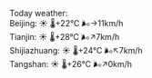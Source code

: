 Today weather:  
Beijing: ☀️ 🌡️+22°C 🌬️→11km/h  
Tianjin: ☀️ 🌡️+28°C 🌬️↗7km/h  
Shijiazhuang: ☀️ 🌡️+24°C 🌬️↖7km/h  
Tangshan: ☀️ 🌡️+26°C 🌬️↗0km/h  
